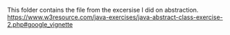 This folder contains the file from the excersise I did on abstraction. https://www.w3resource.com/java-exercises/java-abstract-class-exercise-2.php#google_vignette
